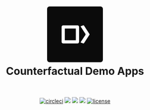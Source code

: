 <h1 align="center">
  <br>
  <a href="https://counterfactual.com"><img src="./logo.svg" alt="Counterfactual" width="150"></a>
  <br>
  Counterfactual Demo Apps
  <br>
  <br>
</h1>

<p align="center">
  <a href="https://circleci.com/gh/counterfactual/dapps-bots"><img src="https://circleci.com/gh/counterfactual/dapps-bots.svg?style=shield&circle-token=685122468572c2ac62de8f58f20560ce4d4ae5fc" alt="circleci"></a>
  <a href="https://lernajs.io/"><img src="https://img.shields.io/badge/maintained%20with-lerna-cc00ff.svg"/></a>
  <a href="https://counterfactual.com/chat"><img src="https://img.shields.io/discord/500370633901735947.svg"/></a>
  <a href="https://github.com/renovatebot/renovate"><img src="https://badges.renovateapi.com/github/counterfactual/dapps-bots"/></a>
  <a href="./LICENSE"><img src="https://img.shields.io/badge/license-MIT-blue.svg" alt="license"></a>
</p>
<br>
